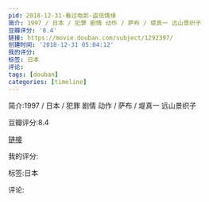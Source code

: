 ```yaml
---
pid: 2018-12-31-看过电影-盗信情缘
简介: 1997 / 日本 / 犯罪 剧情 动作 / 萨布 / 堤真一 远山景织子
豆瓣评分: '8.4'
链接: https://movie.douban.com/subject/1292397/
创建时间: '2018-12-31 05:04:12'
我的评分:
标签: 日本
评论:
tags: [douban]
categories: [timeline]
---
```

简介:1997 / 日本 / 犯罪 剧情 动作 / 萨布 / 堤真一 远山景织子

豆瓣评分:8.4

[链接](https://movie.douban.com/subject/1292397/)

我的评分:

标签:日本

评论:

